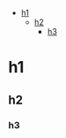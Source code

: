 <!-- TOC -->
- [  h1](#--h1)
  - [h2](#h2)
    - [h3](#h3)

<!-- TOC END -->

  h1
===

h2
--

### h3
